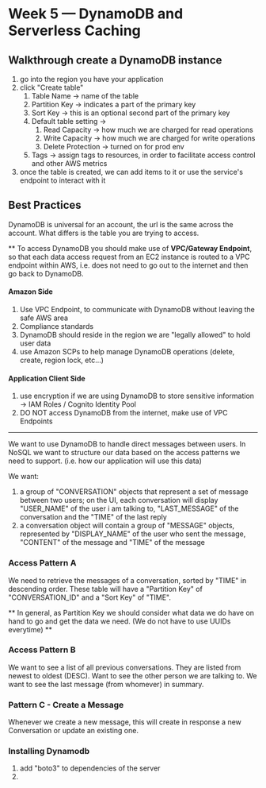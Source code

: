 # Week 5 — DynamoDB and Serverless Caching

## Walkthrough create a DynamoDB instance

1. go into the region you have your application
2. click "Create table"
   1. Table Name -> name of the table
   2. Partition Key -> indicates a part of the primary key
   3. Sort Key -> this is an optional second part of the primary key
   4. Default table setting ->
      1. Read Capacity -> how much we are charged for read operations
      2. Write Capacity -> how much we are charged for write operations
      3. Delete Protection -> turned on for prod env
   5. Tags -> assign tags to resources, in order to facilitate access control and other AWS metrics
3. once the table is created, we can add items to it or use the service's endpoint to interact with it


## Best Practices
DynamoDB is universal for an account, the url is the same across the account.
What differs is the table you are trying to access.

** To access DynamoDB you should make use of **VPC/Gateway Endpoint**,
so that each data access request from an EC2 instance is routed to a VPC endpoint within AWS,
i.e. does not need to go out to the internet and then go back to DynamoDB.

#### Amazon Side
1. Use VPC Endpoint, to communicate with DynamoDB without leaving the safe AWS area
2. Compliance standards
3. DynamoDB should reside in the region we are "legally allowed" to hold user data
4. use Amazon SCPs to help manage DynamoDB operations (delete, create, region lock, etc...)

#### Application Client Side
1. use encryption if we are using DynamoDB to store sensitive information -> IAM Roles / Cognito Identity Pool
2. DO NOT access DynamoDB from the internet, make use of VPC Endpoints

---

We want to use DynamoDB to handle direct messages between users.
In NoSQL we want to structure our data based on the access patterns we need to support. (i.e. how our application will use this data)

We want:
1. a group of "CONVERSATION" objects that represent a set of message between two users; on the UI, each conversation will display "USER_NAME" of the user i am talking to, "LAST_MESSAGE" of the conversation and the "TIME" of the last reply
2. a conversation object will contain a group of "MESSAGE" objects, represented by "DISPLAY_NAME" of the user who sent the message, "CONTENT" of the message and "TIME" of the message

### Access Pattern A
We need to retrieve the messages of a conversation, sorted by "TIME" in descending order.
These table will have a "Partition Key" of "CONVERSATION_ID" and a "Sort Key" of "TIME".

** In general, as Partition Key we should consider what data we do have on hand to go and get the data we need. (We do not have to use UUIDs everytime) **

### Access Pattern B
We want to see a list of all previous conversations. 
They are listed from newest to oldest (DESC). Want to see the other person we are talking to. 
We want to see the last message (from whomever) in summary.

### Pattern C - Create a Message
Whenever we create a new message, this will create in response a new Conversation or update an existing one.

### Installing Dynamodb
1. add "boto3" to dependencies of the server
2. 
